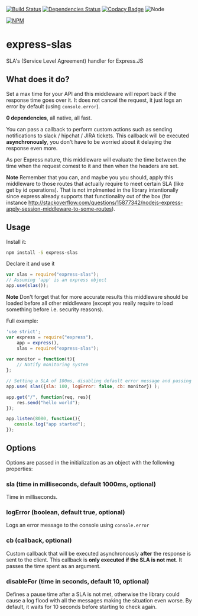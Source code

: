 [![Build Status](https://travis-ci.org/elfido/express-slas.svg?branch=master)](https://travis-ci.org/elfido/express-slas)
[![Dependencies Status](https://david-dm.org/elfido/express-slas.svg)](https://david-dm.org/elfido/express-slas.svg)
[![Codacy Badge](https://api.codacy.com/project/badge/Grade/4ef7ee9347094fcd8f8a687ccb26477f)](https://www.codacy.com/app/fidencio-garrido/express-slas?utm_source=github.com&amp;utm_medium=referral&amp;utm_content=elfido/express-slas&amp;utm_campaign=Badge_Grade)
![Node](https://img.shields.io/badge/node-4.0-brightgreen.svg)

[![NPM](https://nodei.co/npm/express-slas.png)](https://nodei.co/npm/express-slas/)

# express-slas
SLA's (Service Level Agreement) handler for Express.JS

## What does it do?
Set a max time for your API and this middleware will report back if the response time goes over it. It does not cancel the request, it just
logs an error by default (using ```console.error```).

**0 dependencies**, all native, all fast.

You can pass a callback to perform custom actions such as sending notifications to slack / hipchat / JIRA tickets. This callback will be executed
**asynchronously**, you don't have to be worried about it delaying the response even more.

As per Express nature, this middleware will evaluate the time between the time
when the request comest to it and then when the headers are set.

**Note** Remember that you can, and maybe you you should, apply this middleware to those routes that actually require to meet
certain SLA (like get by id operations). That is not implmented in the library intentionally since express already supports
that functionality out of the box (for instance http://stackoverflow.com/questions/15877342/nodejs-express-apply-session-middleware-to-some-routes). 

## Usage
Install it:
```sh
npm install -S express-slas
```

Declare it and use it
```javascript
var slas = require("express-slas");
// Assuming 'app' is an express object
app.use(slas());
```
**Note** Don't forget that for more accurate results this middleware should be loaded
before all other middleware (except you really require to load something before i.e. security reasons).


Full example:
```javascript
'use strict';
var express = require("express"),
    app = express(),
    slas = require("express-slas");
    
var monitor = function(t){
    // Notify monitoring system
};

// Setting a SLA of 100ms, disabling default error message and passing a callback
app.use( slas({sla: 100, logError: false, cb: monitor}) );

app.get("/", function(req, res){
    res.send("hello world");
});

app.listen(8080, function(){
   console.log("app started"); 
});
```

## Options

Options are passed in the initialization as an object with the following properties:

### sla (time in milliseconds, default 1000ms, optional)
Time in milliseconds. 

### logError (boolean, default true, optional)
Logs an error message to the console using ```console.error```


### cb (callback, optional)
Custom callback that will be executed asynchronously **after** the response is sent to the client.
This callback is **only executed if the SLA is not met**. It passes the time spent as an argument. 

### disableFor (time in seconds, default 10, optional)
Defines a pause time after a SLA is not met, otherwise the library could cause a log flood with all the messages
making the situation even worse. By default, it waits for 10 seconds before starting to check again.